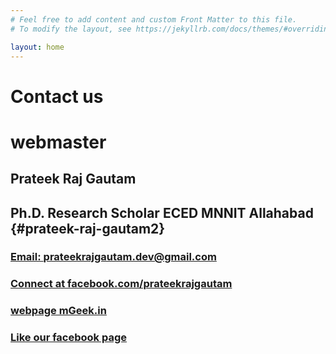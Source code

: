 ```yaml
---
# Feel free to add content and custom Front Matter to this file.
# To modify the layout, see https://jekyllrb.com/docs/themes/#overriding-theme-defaults

layout: home
---
```


Contact us 
==========
# webmaster 
Prateek Raj Gautam
------------------

Ph.D. Research Scholar ECED MNNIT Allahabad {#prateek-raj-gautam2}
-------------------------------------------

### [Email: prateekrajgautam.dev@gmail.com](mailto:prateekrajgautam.dev@gmail.com)

### [Connect at facebook.com/prateekrajgautam](https://fb.com/prateekrajgautam) 

### [webpage mGeek.in](http://mgeek.in)

### [Like our facebook page](https://fb.com/mgeek.in) 

